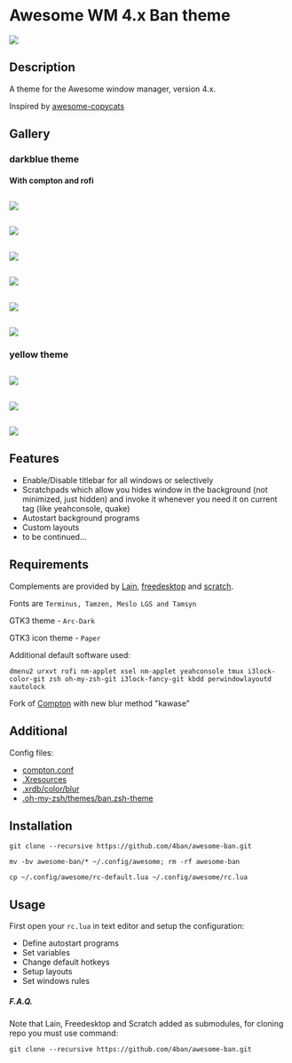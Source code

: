 # Awesome WM 4.x Ban theme

[<img src="https://raw.githubusercontent.com/4ban/awesome-ban/master/.github/black_img.png">](https://www.buymeacoffee.com/4ban)

## Description
A theme for the Awesome window manager, version 4.x.

Inspired by [awesome-copycats](https://github.com/lcpz/awesome-copycats)

## Gallery

### darkblue theme

#### With compton and rofi
![](https://github.com/4ban/awesome-ban/raw/master/themes/darkblue/screenshots/screen1.5.png)
---

![](https://github.com/4ban/awesome-ban/raw/master/themes/darkblue/screenshots/screen1.png)
---

![](https://github.com/4ban/awesome-ban/raw/master/themes/darkblue/screenshots/screen2.png)
---

![](https://github.com/4ban/awesome-ban/raw/master/themes/darkblue/screenshots/screen3.png)
---

![](https://github.com/4ban/awesome-ban/raw/master/themes/darkblue/screenshots/screen4.png)
---

![](https://github.com/4ban/awesome-ban/raw/master/themes/darkblue/screenshots/screen5.png)
---

### yellow theme

![](https://github.com/4ban/awesome-ban/raw/master/themes/yellow/screenshots/screen1.png)
---

![](https://github.com/4ban/awesome-ban/raw/master/themes/yellow/screenshots/screen2.png)
---

![](https://github.com/4ban/awesome-ban/raw/master/themes/yellow/screenshots/screen3.png)
---

## Features

* Enable/Disable titlebar for all windows or selectively
* Scratchpads which allow you hides window in the background (not minimized, just hidden) and invoke it whenever you need it on current tag (like yeahconsole, quake)
* Autostart background programs
* Custom layouts
* to be continued...

## Requirements
Complements are provided by [Lain](https://github.com/lcpz/lain), [freedesktop](https://github.com/lcpz/freedesktop) and [scratch](https://github.com/proteansec/awesome-scratch).

Fonts are `Terminus, Tamzen, Meslo LGS and Tamsyn`

GTK3 theme - `Arc-Dark`

GTK3 icon theme - `Paper`

Additional default software used:

`dmenu2 urxvt rofi nm-applet xsel nm-applet yeahconsole tmux i3lock-color-git zsh oh-my-zsh-git i3lock-fancy-git kbdd perwindowlayoutd xautolock`

Fork of [Compton](https://github.com/tryone144/compton) with new blur method "kawase"

## Additional
Config files:
* [compton.conf](https://gist.github.com/4ban/f7e15eb0c13e8402707ebc4af1bef8b9#file-compton-conf-L1)
* [.Xresources](https://gist.github.com/4ban/f7e15eb0c13e8402707ebc4af1bef8b9#file-xresources-L1)
* [.xrdb/color/blur](https://gist.github.com/4ban/f7e15eb0c13e8402707ebc4af1bef8b9#file-blur-L1)
* [.oh-my-zsh/themes/ban.zsh-theme](https://gist.github.com/4ban/ad5c9ee5a98b89e60ca694751301b49f)

## Installation

`git clone --recursive https://github.com/4ban/awesome-ban.git`

`mv -bv awesome-ban/* ~/.config/awesome; rm -rf awesome-ban`

`cp ~/.config/awesome/rc-default.lua ~/.config/awesome/rc.lua`

## Usage

First open your `rc.lua` in text editor and setup the configuration:

* Define autostart programs
* Set variables
* Change default hotkeys
* Setup layouts
* Set windows rules

##### F.A.Q.

Note that Lain, Freedesktop and Scratch added as submodules, for cloning repo you must use command:
```
git clone --recursive https://github.com/4ban/awesome-ban.git
```
